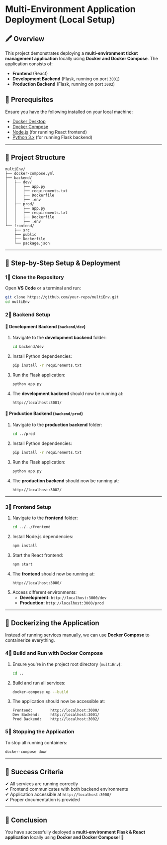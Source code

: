 # Multi-Environment Application Deployment (Local Setup)

## 🖍 Overview
This project demonstrates deploying a **multi-environment ticket management application** locally using **Docker and Docker Compose**. The application consists of:
- **Frontend** (React)
- **Development Backend** (Flask, running on port `3001`)
- **Production Backend** (Flask, running on port `3002`)

## 📌 Prerequisites
Ensure you have the following installed on your local machine:
- [Docker Desktop](https://www.docker.com/products/docker-desktop/)
- [Docker Compose](https://docs.docker.com/compose/install/)
- [Node.js](https://nodejs.org/en) (for running React frontend)
- [Python 3.x](https://www.python.org/downloads/) (for running Flask backend)

---

## 🏢 Project Structure
```
multiEnv/
├── docker-compose.yml
├── backend/
│   ├── dev/
│   │   ├── app.py
│   │   ├── requirements.txt
│   │   ├── Dockerfile
│   │   ├── .env
│   ├── prod/
│   │   ├── app.py
│   │   ├── requirements.txt
│   │   ├── Dockerfile
│   │   ├── .env
└── frontend/
    ├── src
    ├── public
    ├── Dockerfile
    └── package.json
```

---

## 🚀 Step-by-Step Setup & Deployment

### 1⃣ Clone the Repository
Open **VS Code** or a terminal and run:
```sh
git clone https://github.com/your-repo/multiEnv.git
cd multiEnv
```

### 2⃣ Backend Setup
#### 🔹 Development Backend (`backend/dev`)
1. Navigate to the **development backend** folder:
   ```sh
   cd backend/dev
   ```
2. Install Python dependencies:
   ```sh
   pip install -r requirements.txt
   ```
3. Run the Flask application:
   ```sh
   python app.py
   ```
4. The **development backend** should now be running at:
   ```
   http://localhost:3001/
   ```

#### 🔹 Production Backend (`backend/prod`)
1. Navigate to the **production backend** folder:
   ```sh
   cd ../prod
   ```
2. Install Python dependencies:
   ```sh
   pip install -r requirements.txt
   ```
3. Run the Flask application:
   ```sh
   python app.py
   ```
4. The **production backend** should now be running at:
   ```
   http://localhost:3002/
   ```

---

### 3⃣ Frontend Setup
1. Navigate to the **frontend** folder:
   ```sh
   cd ../../frontend
   ```
2. Install Node.js dependencies:
   ```sh
   npm install
   ```
3. Start the React frontend:
   ```sh
   npm start
   ```
4. The **frontend** should now be running at:
   ```
   http://localhost:3000/
   ```
5. Access different environments:
   - **Development:** `http://localhost:3000/dev`
   - **Production:** `http://localhost:3000/prod`

---

## 💪 Dockerizing the Application

Instead of running services manually, we can use **Docker Compose** to containerize everything.

### 4⃣ Build and Run with Docker Compose
1. Ensure you're in the project root directory (`multiEnv`):
   ```sh
   cd ..
   ```
2. Build and run all services:
   ```sh
   docker-compose up --build
   ```
3. The application should now be accessible at:
   ```
   Frontend:        http://localhost:3000/
   Dev Backend:     http://localhost:3001/
   Prod Backend:    http://localhost:3002/
   ```

### 5⃣ Stopping the Application
To stop all running containers:
```sh
docker-compose down
```

---

## 🎯 Success Criteria
✔ All services are running correctly  
✔ Frontend communicates with both backend environments  
✔ Application accessible at `http://localhost:3000/`  
✔ Proper documentation is provided  

---

## 📣 Conclusion
You have successfully deployed a **multi-environment Flask & React application** locally using **Docker and Docker Compose**! 🎉

